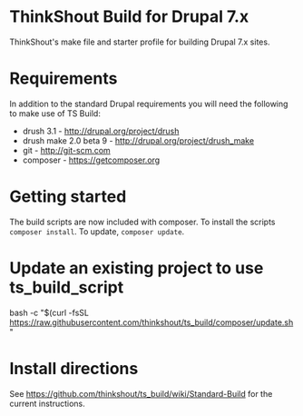 
# ThinkShout Build for Drupal 7.x

ThinkShout's make file and starter profile for building Drupal 7.x sites.

# Requirements 
In addition to the standard Drupal requirements you will need the following to
make use of TS Build:

* drush 3.1 - http://drupal.org/project/drush
* drush make 2.0 beta 9 - http://drupal.org/project/drush_make
* git - http://git-scm.com
* composer - https://getcomposer.org

# Getting started
The build scripts are now included with composer. To install the scripts `composer install`. To update, `composer update`.

# Update an existing project to use ts_build_script
bash -c "$(curl -fsSL https://raw.githubusercontent.com/thinkshout/ts_build/composer/update.sh"

# Install directions
See https://github.com/thinkshout/ts_build/wiki/Standard-Build for the current instructions.
